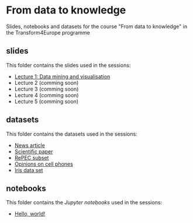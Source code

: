 # From data to knowledge
Slides, notebooks and datasets for the course "From data to knowledge" in the Transform4Europe programme

## slides
This folder contains the slides used in the sessions:
* [Lecture 1: Data mining and visualisation](https://github.com/d-tomas/transform4europe/blob/main/slides/lecture_01.pdf)
* Lecture 2 (comming soon)
* Lecture 3 (comming soon)
* Lecture 4 (comming soon)
* Lecture 5 (comming soon)

## datasets
This folder contains the datasets used in the sessions:
* [News article](https://github.com/d-tomas/text-mining/blob/main/datasets/news.txt)
* [Scientific paper](https://github.com/d-tomas/text-mining/blob/main/datasets/paper.txt)
* [RePEC subset](https://github.com/d-tomas/text-mining/blob/main/datasets/repec_s.csv)
* [Opinions on cell phones](https://github.com/d-tomas/text-mining/blob/main/datasets/cell_phones.csv)
* [Iris data set](https://github.com/d-tomas/text-mining/blob/main/datasets/iris.csv)

## notebooks
This folder contains the *Jupyter notebooks* used in the sessions:
* [Hello, world!](https://github.com/d-tomas/transform4europe/blob/main/notebooks/hello_world.ipynb)
